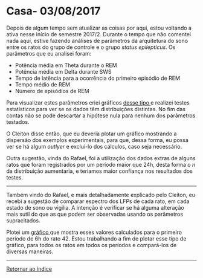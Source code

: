 # Casa- 03/08/2017

Depois de algum tempo sem atualizar as coisas por aqui, estou voltando a ativa nesse início de semestre 2017/2. Durante o tempo que não comentei nada aqui, estive fazendo análises de parâmetros da arquitetura do sono entre os ratos do grupo de controle e o grupo *status epilepticus*. Os parâmetros que eu analisei foram:

* Potência média em Theta durante o REM
* Potência média em Delta durante SWS
* Tempo de latência para a ocorrência do primeiro episódio de REM
* Tempo médio de REM
* Número de episódios de REM

Para visualizar estes parâmetros criei gráficos [ desse tipo ](imagens/param.png "oi") e realizei testes estatísticos para ver se os dados têm distribuições distintas. No fim das contas não se pode descartar a hipótese nula para nenhum dos parâmetros testados.

O Cleiton disse então, que eu deveria plotar um gráfico mostrando a dispersão dos exemplos experimentais, para que, dessa forma, eu possa ver se há algum *outlyer* e excluí-lo dos cálculos, caso seja necessário.

Outra sugestão, vinda do Rafael, foi a utilização dos dados extras de alguns ratos que foram registrados por um período maior que 24h, desta forma o *n* da distribuição aumentaria, e teríamos maior confiança nos resultados dos testes.

****

Também vindo do Rafael, e mais detalhadamente explicado pelo Cleiton, eu recebi a sugestão de comparar espectro dos LFPs de cada rato, em cada estado de sono ou vigilia. A intenção é verificar se há alguma alteração mais sutil do que as que podem ser observadas usando os parâmetros supracitados.

Plotei um [ gráfico ](imagens/psd.png "oi") que mostra esses valores calculados para o primeiro período de 6h do rato 42. Estou trabalhando a fim de plotar esse tipo de gráfico, para todos os ratos em todos os períodos e compará-los de diversas maneiras.

****
 
[Retornar ao índice](https://github.com/vittorfp/Open-Lab-Book/blob/master/README.md "Oi")


